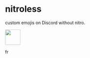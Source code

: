 # nitroless
custom emojis on Discord without nitro.

<img src="https://github.com/TheAlphaStream/nitroless-assets/blob/main/assets/fr.png?raw=true" width="50" height="50">

fr
